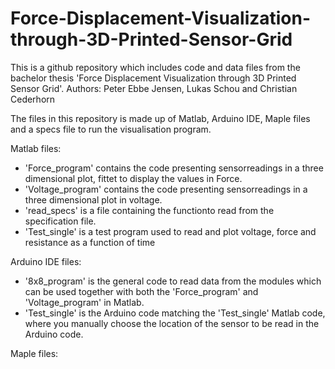 # Force-Displacement-Visualization-through-3D-Printed-Sensor-Grid
This is a github repository which includes code and data files from the bachelor thesis 'Force Displacement Visualization through 3D Printed Sensor Grid'.
Authors: Peter Ebbe Jensen, Lukas Schou and Christian Cederhorn

The files in this repository is made up of Matlab, Arduino IDE, Maple files and a specs file to run the visualisation program.

Matlab files:
- 'Force_program' contains the code presenting sensorreadings in a three dimensional plot, fittet to display the values in Force.
- 'Voltage_program' contains the code presenting sensorreadings in a three dimensional plot in voltage.
- 'read_specs' is a file containing the functionto read from the specification file.
- 'Test_single' is a test program used to read and plot voltage, force and resistance as a function of time

Arduino IDE files:
- '8x8_program' is the general code to read data from the modules which can be used together with both the 'Force_program' and 'Voltage_program' in Matlab.
- 'Test_single' is the Arduino code matching the 'Test_single' Matlab code, where you manually choose the location of the sensor to be read in the Arduino code.

Maple files:
